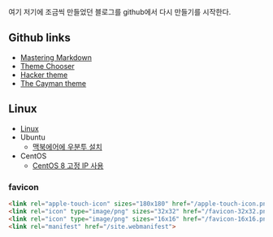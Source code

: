 여기 저기에 조금씩 만들었던 블로그를 github에서 다시 만들기를 시작한다.

## Github links
* [Mastering Markdown](https://guides.github.com/features/mastering-markdown/)
* [Theme Chooser](https://help.github.com/en/github/working-with-github-pages/adding-a-theme-to-your-github-pages-site-with-the-theme-chooser)
* [Hacker theme](https://pages-themes.github.io/hacker)
* [The Cayman theme](https://github.com/pages-themes/cayman)

## Linux
* [Linux](./linux/linux01.html) 
* Ubuntu
  * [맥북에어에 우분투 설치](/linux/ubuntu/ubuntu_2020_02_22.html)
* CentOS
  * [CentOS 8 고정 IP 사용](/linux/centos/centos_2020_02_22.html)

### favicon
```html
<link rel="apple-touch-icon" sizes="180x180" href="/apple-touch-icon.png">
<link rel="icon" type="image/png" sizes="32x32" href="/favicon-32x32.png">
<link rel="icon" type="image/png" sizes="16x16" href="/favicon-16x16.png">
<link rel="manifest" href="/site.webmanifest">
```

